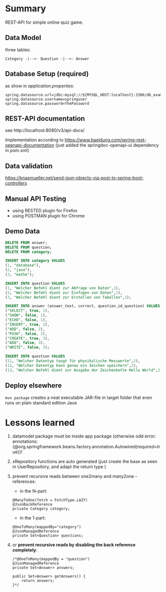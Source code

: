 # Summary

REST-API for simple online quiz game.

## Data Model

three tables:

```
Category -|--<- Question -|--<- Answer
```

## Database Setup (required)

as show in *application.properties*:

```
spring.datasource.url=jdbc:mysql://${MYSQL_HOST:localhost}:3306/db_example
spring.datasource.username=springuser
spring.datasource.password=ThePassword
```

## REST-API documentation

see http://localhost:8080/v3/api-docs/ 

Implementation according to https://www.baeldung.com/spring-rest-openapi-documentation (just added the springdoc-openapi-ui dependency in pom.xml) 

## Data validation 

https://knasmueller.net/send-json-objects-via-post-to-spring-boot-controllers

## Manual API Testing

* using RESTED plugin for Firefox
* using POSTMAN plugin for Chrome

## Demo Data

```sql
DELETE FROM answer;
DELETE FROM question;
DELETE FROM category;

INSERT INTO category VALUES 
(1, "database"),
(2, "java"),
(3, "mathe");

INSERT INTO question VALUES
(1, "Welcher Befehl dient zur Abfrage von Daten",1),
(2, "Welcher Befehl dient zur Einfügen von Daten",1),
(3, "Welcher Befehl dient zur Erstellen von Tabellen",1);

INSERT INTO answer (answer_text, correct, question_id_question) VALUES
("SELECT", true, 1),
("SHOW", false, 1),
("ECHO", false, 1),
("INSERT", true, 2),
("ADD", false, 2),
("PUSH", false, 2),
("CREATE", true, 3),
("ADD", false, 3),
("WRITE", false, 3);

INSERT INTO question VALUES
(11, "Welcher Datentyp taugt für physikalische Messwerte",2),
(12, "Welcher Datentyp kann genau ein Zeichen speichern",2),
(13, "Welcher Befehl dient zur Ausgabe der Zeichenkette Hello World",2);
```

## Deploy elsewhere

`mvn package` creates a neat executable JAR-file in target folder that even runs on plain standard edition Java

# Lessons learned

1. datamodel package must be inside app package (otherwise odd error: annotations: {@org.springframework.beans.factory.annotation.Autowired(required=true)}!

2. xRepository functions are auto generated (just create the base as seen in UserRepository, and adapt the return type )

4. prevent recursive reads between one2many and many2one - references:

	- in the N-part:
	```
	@ManyToOne(fetch = FetchType.LAZY)
	@JsonBackReference
	private Category category;
	```
	
	- in the 1-part:
	```
	@OneToMany(mappedBy="category")
	@JsonManagedReference
	private Set<Question> questions; 
	```

5. or **prevent recursive reads by disabling the back reference completely**:

	```
	/*@OneToMany(mappedBy = "question")
	@JsonManagedReference
	private Set<Answer> answers;
	
	public Set<Answer> getAnswers() {
		return answers;
	}*/
	```